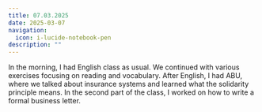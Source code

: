 ```yaml
---
title: 07.03.2025
date: 2025-03-07
navigation:
  icon: i-lucide-notebook-pen
description: ""
---
```


In the morning, I had English class as usual. We continued with various exercises focusing on reading and vocabulary. After English, I had ABU, where we talked about insurance systems and learned what the solidarity principle means. In the second part of the class, I worked on how to write a formal business letter.

